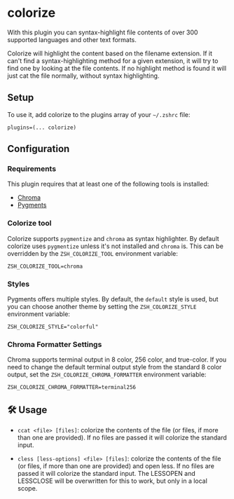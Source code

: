 # colorize

With this plugin you can syntax-highlight file contents of over 300 supported languages and other text formats.

Colorize will highlight the content based on the filename extension. If it can't find a syntax-highlighting
method for a given extension, it will try to find one by looking at the file contents. If no highlight method
is found it will just cat the file normally, without syntax highlighting.

## Setup

To use it, add colorize to the plugins array of your `~/.zshrc` file:
```
plugins=(... colorize)
```

## Configuration

### Requirements

This plugin requires that at least one of the following tools is installed:

* [Chroma](https://github.com/alecthomas/chroma)
* [Pygments](https://pygments.org/download/)

### Colorize tool

Colorize supports `pygmentize` and `chroma` as syntax highlighter. By default colorize uses `pygmentize` unless it's not installed and `chroma` is. This can be overridden by the `ZSH_COLORIZE_TOOL` environment variable:

```
ZSH_COLORIZE_TOOL=chroma
```

### Styles

Pygments offers multiple styles. By default, the `default` style is used, but you can choose another theme by setting the `ZSH_COLORIZE_STYLE` environment variable:

```
ZSH_COLORIZE_STYLE="colorful"
```

### Chroma Formatter Settings

Chroma supports terminal output in 8 color, 256 color, and true-color. If you need to change the default terminal output style from the standard 8 color output, set the `ZSH_COLORIZE_CHROMA_FORMATTER` environment variable:

```
ZSH_COLORIZE_CHROMA_FORMATTER=terminal256
```

## 🛠️ Usage

* `ccat <file> [files]`: colorize the contents of the file (or files, if more than one are provided).
  If no files are passed it will colorize the standard input.

* `cless [less-options] <file> [files]`: colorize the contents of the file (or files, if more than one are provided) and open less.
  If no files are passed it will colorize the standard input.
  The LESSOPEN and LESSCLOSE will be overwritten for this to work, but only in a local scope.
